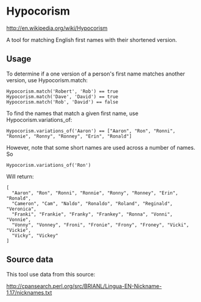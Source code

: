Hypocorism
==========

http://en.wikipedia.org/wiki/Hypocorism

A tool for matching English first names with their shortened version.

Usage
-----
To determine if a one version of a person's first name matches another
version, use Hypocorism.match:

    Hypocorism.match('Robert', 'Rob') == true
    Hypocorism.match('Dave', 'David') == true
    Hypocorism.match('Rob', 'David') == false


To find the names that match a given first name, use Hypocorism.variations_of:

    Hypocorism.variations_of('Aaron') == ["Aaron", "Ron", "Ronni", "Ronnie", "Ronny", "Ronney", "Erin", "Ronald"]

However, note that some short names are used across a number of names. So

    Hypocorism.variations_of('Ron')

Will return:

    [
      "Aaron", "Ron", "Ronni", "Ronnie", "Ronny", "Ronney", "Erin", "Ronald",
      "Cameron", "Cam", "Naldo", "Ronaldo", "Roland", "Reginald", "Veronica",
      "Franki", "Frankie", "Franky", "Frankey", "Ronna", "Vonni", "Vonnie",
      "Vonny", "Vonney", "Froni", "Fronie", "Frony", "Froney", "Vicki", "Vickie",
      "Vicky", "Vickey"
    ]

Source data
-----------
This tool use data from this source:

http://cpansearch.perl.org/src/BRIANL/Lingua-EN-Nickname-1.17/nicknames.txt